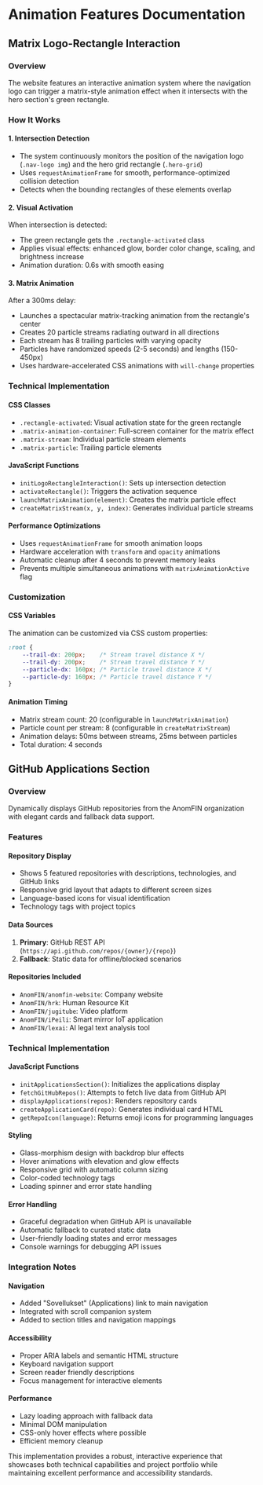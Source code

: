 # Animation Features Documentation

## Matrix Logo-Rectangle Interaction

### Overview
The website features an interactive animation system where the navigation logo can trigger a matrix-style animation effect when it intersects with the hero section's green rectangle.

### How It Works

#### 1. Intersection Detection
- The system continuously monitors the position of the navigation logo (`.nav-logo img`) and the hero grid rectangle (`.hero-grid`)
- Uses `requestAnimationFrame` for smooth, performance-optimized collision detection
- Detects when the bounding rectangles of these elements overlap

#### 2. Visual Activation
When intersection is detected:
- The green rectangle gets the `.rectangle-activated` class
- Applies visual effects: enhanced glow, border color change, scaling, and brightness increase
- Animation duration: 0.6s with smooth easing

#### 3. Matrix Animation
After a 300ms delay:
- Launches a spectacular matrix-tracking animation from the rectangle's center
- Creates 20 particle streams radiating outward in all directions
- Each stream has 8 trailing particles with varying opacity
- Particles have randomized speeds (2-5 seconds) and lengths (150-450px)
- Uses hardware-accelerated CSS animations with `will-change` properties

### Technical Implementation

#### CSS Classes
- `.rectangle-activated`: Visual activation state for the green rectangle
- `.matrix-animation-container`: Full-screen container for the matrix effect
- `.matrix-stream`: Individual particle stream elements
- `.matrix-particle`: Trailing particle elements

#### JavaScript Functions
- `initLogoRectangleInteraction()`: Sets up intersection detection
- `activateRectangle()`: Triggers the activation sequence
- `launchMatrixAnimation(element)`: Creates the matrix particle effect
- `createMatrixStream(x, y, index)`: Generates individual particle streams

#### Performance Optimizations
- Uses `requestAnimationFrame` for smooth animation loops
- Hardware acceleration with `transform` and `opacity` animations
- Automatic cleanup after 4 seconds to prevent memory leaks
- Prevents multiple simultaneous animations with `matrixAnimationActive` flag

### Customization

#### CSS Variables
The animation can be customized via CSS custom properties:
```css
:root {
    --trail-dx: 200px;    /* Stream travel distance X */
    --trail-dy: 200px;    /* Stream travel distance Y */
    --particle-dx: 160px; /* Particle travel distance X */
    --particle-dy: 160px; /* Particle travel distance Y */
}
```

#### Animation Timing
- Matrix stream count: 20 (configurable in `launchMatrixAnimation`)
- Particle count per stream: 8 (configurable in `createMatrixStream`)
- Animation delays: 50ms between streams, 25ms between particles
- Total duration: 4 seconds

## GitHub Applications Section

### Overview
Dynamically displays GitHub repositories from the AnomFIN organization with elegant cards and fallback data support.

### Features

#### Repository Display
- Shows 5 featured repositories with descriptions, technologies, and GitHub links
- Responsive grid layout that adapts to different screen sizes
- Language-based icons for visual identification
- Technology tags with project topics

#### Data Sources
1. **Primary**: GitHub REST API (`https://api.github.com/repos/{owner}/{repo}`)
2. **Fallback**: Static data for offline/blocked scenarios

#### Repositories Included
- `AnomFIN/anomfin-website`: Company website
- `AnomFIN/hrk`: Human Resource Kit
- `AnomFIN/jugitube`: Video platform
- `AnomFIN/iPeili`: Smart mirror IoT application
- `AnomFIN/lexai`: AI legal text analysis tool

### Technical Implementation

#### JavaScript Functions
- `initApplicationsSection()`: Initializes the applications display
- `fetchGitHubRepos()`: Attempts to fetch live data from GitHub API
- `displayApplications(repos)`: Renders repository cards
- `createApplicationCard(repo)`: Generates individual card HTML
- `getRepoIcon(language)`: Returns emoji icons for programming languages

#### Styling
- Glass-morphism design with backdrop blur effects
- Hover animations with elevation and glow effects
- Responsive grid with automatic column sizing
- Color-coded technology tags
- Loading spinner and error state handling

#### Error Handling
- Graceful degradation when GitHub API is unavailable
- Automatic fallback to curated static data
- User-friendly loading states and error messages
- Console warnings for debugging API issues

### Integration Notes

#### Navigation
- Added "Sovellukset" (Applications) link to main navigation
- Integrated with scroll companion system
- Added to section titles and navigation mappings

#### Accessibility
- Proper ARIA labels and semantic HTML structure
- Keyboard navigation support
- Screen reader friendly descriptions
- Focus management for interactive elements

#### Performance
- Lazy loading approach with fallback data
- Minimal DOM manipulation
- CSS-only hover effects where possible
- Efficient memory cleanup

This implementation provides a robust, interactive experience that showcases both technical capabilities and project portfolio while maintaining excellent performance and accessibility standards.